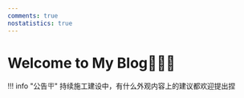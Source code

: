 ```yaml
---
comments: true
nostatistics: true
---
```

# Welcome to My Blog👏👏👏

!!! info "公告🪧"
    持续施工建设中，有什么外观内容上的建议都欢迎提出捏
